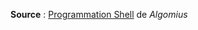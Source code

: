 **Source** : [Programmation Shell](https://www.youtube.com/playlist?list=PLo53cbpzes8YqW9RsYQPMmadY__V1n9a3) de *Algomius*